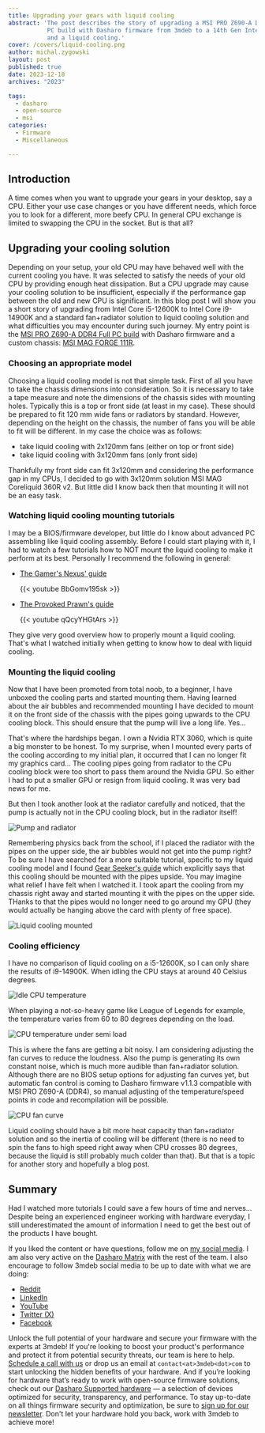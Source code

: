 ```yaml
---
title: Upgrading your gears with liquid cooling
abstract: 'The post describes the story of upgrading a MSI PRO Z690-A DDR4 Full
           PC build with Dasharo firmware from 3mdeb to a 14th Gen Intel CPU
           and a liquid cooling.'
cover: /covers/liquid-cooling.png
author: michal.zygowski
layout: post
published: true
date: 2023-12-18
archives: "2023"

tags:
  - dasharo
  - open-source
  - msi
categories:
  - Firmware
  - Miscellaneous

---
```


## Introduction

A time comes when you want to upgrade your gears in your desktop, say a CPU.
Either your use case changes or you have different needs, which force you to
look for a different, more beefy CPU. In general CPU exchange is limited to
swapping the CPU in the socket. But is that all?

## Upgrading your cooling solution

Depending on your setup, your old CPU may have behaved well with the current
cooling you have. It was selected to satisfy the needs of your old CPU by
providing enough heat dissipation. But a CPU upgrade  may cause your cooling
solution to be insufficient, especially if the performance gap between the old
and new CPU is significant. In this blog post I will show you a short story of
upgrading from Intel Core i5-12600K to Intel Core i9-14900K and a standard
fan+radiator solution to liquid cooling solution and what difficulties you may
encounter during such journey. My entry point is the
[MSI PRO Z690-A DDR4 Full PC build](http://web.archive.org/web/20231201121956/https://shop.3mdeb.com/shop/dasharo-supported-hardware/dasharo-compatible-with-msi-pro-z-690a-ddr4-full-pc-build/)
with Dasharo firmware and a custom chassis:
[MSI MAG FORGE 111R](https://www.msi.com/PC-Case/MAG-FORGE-111R).

### Choosing an appropriate model

Choosing a liquid cooling model is not that simple task. First of all you have
to take the chassis dimensions into consideration. So it is necessary to take
a tape measure and note the dimensions of the chassis sides with mounting
holes. Typically this is a top or front side (at least in my case). These
should be prepared to fit 120 mm wide fans or radiators by standard. However,
depending on the height on the chassis, the number of fans you will be able to
fit will be different. In my case the choice was as follows:

- take liquid cooling with 2x120mm fans (either on top or front side)
- take liquid cooling with 3x120mm fans (only front side)

Thankfully my front side can fit 3x120mm and considering the performance gap
in my CPUs, I decided to go with 3x120mm solution MSI MAG Coreliquid 360R v2.
But little did I know back then that mounting it will not be an easy task.

### Watching liquid cooling mounting tutorials

I may be a BIOS/firmware developer, but little do I know about advanced PC
assembling like liquid cooling assembly. Before I could start playing with it,
I had to watch a few tutorials how to NOT mount the liquid cooling to make it
perform at its best. Personally I recommend the following in general:

- [The Gamer's Nexus' guide](https://www.youtube.com/watch?v=BbGomv195sk)

  {{< youtube BbGomv195sk >}}

- [The Provoked Prawn's guide](https://www.youtube.com/watch?v=qQcyYHGtArs)

  {{< youtube qQcyYHGtArs >}}

They give very good overview how to properly mount a liquid cooling. That's
what I watched initially when getting to know how to deal with liquid cooling.

### Mounting the liquid cooling

Now that I have been promoted from total noob, to a beginner, I have unboxed
the cooling parts and started mounting them. Having learned about the air
bubbles and recommended mounting I have decided to mount it on the front side
of the chassis with the pipes going upwards to the CPU cooling block. This
should ensure that the pump will live a long life. Yes...

That's where the hardships began. I own a Nvidia RTX 3060, which is quite a
big monster to be honest. To my surprise, when I mounted every parts of the
cooling according to my initial plan, it occurred that I can no longer fit my
graphics card... The cooling pipes going from radiator to the CPu cooling
block were too short to pass them around the Nvidia GPU. So either I had to
put a smaller GPU or resign from liquid cooling. It was very bad news for me.

But then I took another look at the radiator carefully and noticed, that the
pump is actually not in the CPU cooling block, but in the radiator itself!

![Pump and radiator](/img/liquid_cooling_radiator.jpg)

Remembering physics back from the school, if I placed the radiator with the
pipes on the upper side, the air bubbles would not get into the pump right? To
be sure I have searched for a more suitable tutorial, specific to my liquid
cooling model and I found [Gear Seeker's
guide](https://www.youtube.com/watch?v=ayE9X71SDeY) which explicitly says that
this cooling should be mounted with the pipes upside. You may imagine what
relief I have felt when I watched it. I took apart the cooling from my chassis
right away and started mounting it with the pipes on the upper side. THanks to
that the pipes would no longer need to go around my GPU (they would actually
be hanging above the card with plenty of free space).

![Liquid cooling mounted](/img/liquid_cooling_mounted.jpg)

### Cooling efficiency

I have no comparison of liquid cooling on a i5-12600K, so I can only share the
results of i9-14900K. When idling the CPU stays at around 40 Celsius degrees.

![Idle CPU temperature](/img/cpu_idle_temp.png)

When playing a not-so-heavy game like League of Legends for example, the
temperature varies from 60 to 80 degrees depending on the load.

![CPU temperature under semi load](/img/cpu_semi_load_temp.png)

This is where the fans are getting a bit noisy. I am considering adjusting the
fan curves to reduce the loudness. Also the pump is generating its own
constant noise, which is much more audible than fan+radiator solution.
Although there are no BIOS setup options for adjusting fan curves yet, but
automatic fan control is coming to Dasharo firmware v1.1.3 compatible with
MSI PRO Z690-A (DDR4), so manual adjusting of the temperature/speed points
in code and recompilation will be possible.

![CPU fan curve](/img/cpu_fan_curve.png)

Liquid cooling should have a bit more heat capacity than fan+radiator solution
and so the inertia of cooling will be different (there is no need to spin the
fans to high speed right away when CPU crosses 80 degrees, because the liquid
is still probably much colder than that). But that is a topic for another
story and hopefully a blog post.

## Summary

Had I watched more tutorials I could save a few hours of time and nerves...
Despite being an experienced engineer working with hardware everyday, I still
underestimated the amount of information I need to get the best out of the
products I have bought.

If you liked the content or have questions, follow me on
[my social media](https://blog.3mdeb.com/authors/michal-zygowski/). I am also
very active on the [Dasharo Matrix](https://matrix.to/#/#dasharo:matrix.org)
with the rest of the team. I also encourage to follow 3mdeb social media
to be up to date with what we are doing:

- [Reddit](https://www.reddit.com/r/3mdeb/)
- [LinkedIn](https://www.linkedin.com/company/3mdeb/mycompany/)
- [YouTube](https://www.youtube.com/channel/UC_djHbyjuJvhVjfT18nyqmQ)
- [Twitter (X)](https://twitter.com/3mdeb_com)
- [Facebook](https://www.facebook.com/3mdeb/)

Unlock the full potential of your hardware and secure your firmware with the
experts at 3mdeb! If you're looking to boost your product's performance and
protect it from potential security threats, our team is here to help. [Schedule
a call with us](https://cloud.3mdeb.com/index.php/apps/calendar/appointment/n7T65toSaD9t) or drop us
an email at `contact<at>3mdeb<dot>com` to start unlocking the hidden benefits of
your hardware. And if you’re looking for hardware that’s ready to work with
open-source firmware solutions, check out our [Dasharo Supported
hardware](https://shop.3mdeb.com/product-category/dasharo-supported-hardware/) —
a selection of devices optimized for security, transparency, and performance. To
stay up-to-date on all things firmware security and optimization, be sure to
[sign up for our newsletter](https://3mdeb.com/subscribe/3mdeb_newsletter.html).
Don't let your hardware hold you back, work with 3mdeb to achieve more!
